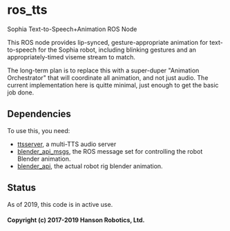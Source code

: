 # ros_tts
Sophia Text-to-Speech+Animation ROS Node

This ROS node provides lip-synced, gesture-appropriate animation for 
text-to-speech for the Sophia robot, including blinking gestures and 
an appropriately-timed viseme stream to match.

The long-term plan is to replace this with a super-duper "Animation
Orchestrator" that will coordinate all animation, and not just audio.
The current implementation here is quitte minimal, just enough to get
the basic job done.

## Dependencies
To use this, you need:
* [ttsserver](https://github.com/hansonrobotics/ttsserver), a multi-TTS
  audio server
* [blender_api_msgs](https://github.com/hansonrobotics/bender_api_msgs),
  the ROS message set for controlling the robot Blender animation.
* [blender_api](https://github.com/hansonrobotics/bender_api), the
  actual robot rig blender animation.
  
## Status
As of 2019, this code is in active use.

#### Copyright (c) 2017-2019 Hanson Robotics, Ltd.
